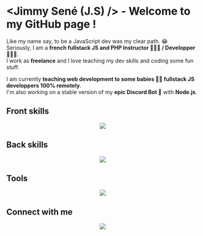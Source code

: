 # <Jimmy Sené (J.S) /> - Welcome to my GitHub page !

Like my name say, to be a JavaScript dev was my clear path. 😂  
Seriously, I am a **french fullstack JS and PHP Instructor 👨🏻‍🏫 / Developper 👨🏻‍💻**.  
I work as **freelance** and I love teaching my dev skills and coding some fun stuff.

I am currently **teaching web development to some babies 👶🏻 fullstack JS developpers 100% remotely**.  
I'm also working on a stable version of my **epic Discord Bot 🤖** with **Node.js**.

## Front skills

<p align="center">
  <a href="https://skillicons.dev">
    <img src="https://skillicons.dev/icons?i=html,css,js,ts,react,angular,vue,vite" />
  </a>
</p>

## Back skills

<p align="center">
  <a href="https://skillicons.dev">
    <img src="https://skillicons.dev/icons?i=node,express,discordjs,php,symfony,ruby,rails,mysql,postgres,mongodb,redis" />
  </a>
</p>

## Tools

<p align="center">
  <a href="https://skillicons.dev">
    <img src="https://skillicons.dev/icons?i=vscode,git,github,gitlab,docker,discord,bash" />
  </a>
</p>

## Connect with me
<p align="center">
  <a href="https://fr.linkedin.com/in/jimmy-sene">
    <img src="https://skillicons.dev/icons?i=linkedin" />
  </a>
</p>
